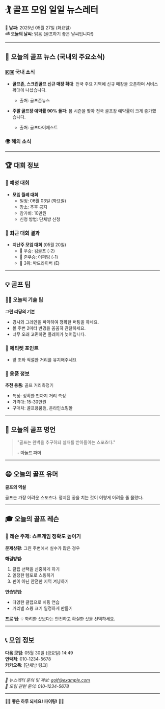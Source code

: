# 🏌️ 골프 모임 일일 뉴스레터

**📅 날짜:** 2025년 05월 27일 (화요일)  
**⛅ 오늘의 날씨:** 맑음 (골프하기 좋은 날씨입니다!)

---

## 📰 오늘의 골프 뉴스 (국내외 주요소식)

### 🇰🇷 국내 소식
- **골프존, 스크린골프 신규 매장 확대**: 전국 주요 지역에 신규 매장을 오픈하며 서비스 확대에 나섰습니다.
  - 출처: 골프존뉴스

- **주말 골프장 예약률 90% 돌파**: 봄 시즌을 맞아 전국 골프장 예약률이 크게 증가했습니다.
  - 출처: 골프다이제스트

### 🌍 해외 소식


---

## 🏆 대회 정보

### 📅 예정 대회
- **모임 월례 대회**
  - 일정: 06월 03일 (화요일)
  - 장소: 추후 공지
  - 참가비: 10만원
  - 신청 방법: 단체방 신청

### 🎯 최근 대회 결과
- **지난주 모임 대회** (05월 20일)
  - 🥇 우승: 김골프 (-2)
  - 🥈 준우승: 이퍼팅 (-1)
  - 🥉 3위: 박드라이버 (E)

---

## 💡 골프 팁

### 🏌️‍♂️ 오늘의 기술 팁
**그린 리딩의 기본**
- 경사와 그레인을 파악하여 정확한 퍼팅을 하세요.
- 볼 주변 2미터 반경을 꼼꼼히 관찰하세요.
- 너무 오래 고민하면 플레이가 늦어집니다.

### 🤝 에티켓 포인트
- 앞 조와 적절한 거리를 유지해주세요

### 🛒 용품 정보
**추천 용품:** 골프 거리측정기
- 특징: 정확한 핀까지 거리 측정
- 가격대: 15-30만원
- 구매처: 골프용품점, 온라인쇼핑몰

---

## 💭 오늘의 골프 명언

> "골프는 완벽을 추구하되 실패를 받아들이는 스포츠다."
> 
> **- 아놀드 파머**

---

## 😄 오늘의 골프 유머

**골프의 역설**

골프는 가장 어려운 스포츠다. 정지된 공을 치는 것이 이렇게 어려울 줄 몰랐다.

---

## 🎓 오늘의 골프 레슨

### 📖 레슨 주제: 쇼트게임 정확도 높이기

**문제상황:**
그린 주변에서 실수가 많은 경우

**해결방법:**
1. 클럽 선택을 신중하게 하기
2. 일정한 템포로 스윙하기
3. 핀이 아닌 안전한 지역 겨냥하기

**연습방법:**
- 다양한 클럽으로 치핑 연습
- 거리별 스윙 크기 일정하게 만들기

**프로 팁:**
💡 화려한 샷보다는 안전하고 확실한 샷을 선택하세요.

---

## 📞 모임 정보

**다음 모임:** 05월 30일 (금요일) 14:49  
**연락처:** 010-1234-5678  
**카카오톡:** [단체방 링크]

---

*📧 뉴스레터 문의 및 제보: golf@example.com*  
*📱 모임 관련 문의: 010-1234-5678*

---
**🏌️‍♀️ 좋은 하루 되세요! 파이팅! 🏌️‍♂️**